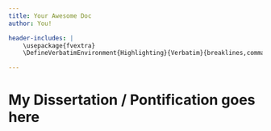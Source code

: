 ```yaml
---
title: Your Awesome Doc
author: You!

header-includes: |
    \usepackage{fvextra}
    \DefineVerbatimEnvironment{Highlighting}{Verbatim}{breaklines,commandchars=\\\{\}}

---
```


# My Dissertation / Pontification goes here

